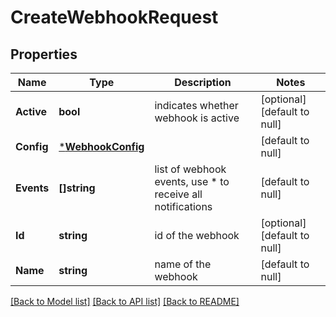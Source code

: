 # CreateWebhookRequest

## Properties
Name | Type | Description | Notes
------------ | ------------- | ------------- | -------------
**Active** | **bool** | indicates whether webhook is active | [optional] [default to null]
**Config** | [***WebhookConfig**](webhook_config.md) |  | [default to null]
**Events** | **[]string** | list of webhook events, use * to receive all notifications | [default to null]
**Id** | **string** | id of the webhook | [optional] [default to null]
**Name** | **string** | name of the webhook | [default to null]

[[Back to Model list]](../README.md#documentation-for-models) [[Back to API list]](../README.md#documentation-for-api-endpoints) [[Back to README]](../README.md)


